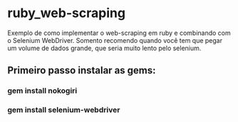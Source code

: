 # ruby_web-scraping
Exemplo de como implementar o web-scraping em ruby e combinando com o Selenium WebDriver.
Somento recomendo quando você tem que pegar um volume de dados grande, que seria muito lento pelo selenium.

## Primeiro passo instalar as gems:

### gem install nokogiri
### gem install selenium-webdriver

